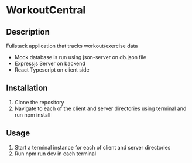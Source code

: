 # WorkoutCentral
## Description
Fullstack application that tracks workout/exercise data
- Mock database is run using json-server on db.json file
- Expressjs Server on backend
-  React Typescript on client side
## Installation
1. Clone the repository
2. Navigate to each of the client and server directories using terminal and run npm install
## Usage
1. Start a terminal instance for each of client and server directories
2. Run npm run dev in each terminal